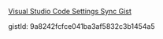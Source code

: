 [Visual Studio Code Settings Sync Gist](https://gist.github.com/tlareg/9a8242fcfce041ba3af5832c3b1454a5)

gistId: 9a8242fcfce041ba3af5832c3b1454a5
